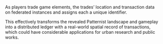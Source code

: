 As players trade game elements, the trades’ location and transaction data on federated instances and assigns each a unique identifier. 
 
This effectively transforms the revealed Patternist landscape and gameplay into a distributed ledger with a real-world spatial record of transactions, which could have considerable applications for urban research and public works.
